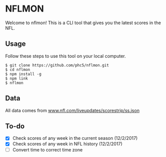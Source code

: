 # NFLMON

Welcome to nflmon!
This is a CLI tool that gives you the latest scores in the NFL.

## Usage

Follow these steps to use this tool on your local computer.
```
$ git clone https://github.com/phc5/nflmon.git
$ cd nflmon
$ npm install -g
$ npm link
$ nflmon
```

## Data

All data comes from www.nfl.com/liveupdates/scorestrip/ss.json

## To-do

- [X] Check scores of any week in the current season (12/2/2017)
- [X] Check scores of any week in NFL history (12/2/2017)
- [ ] Convert time to correct time zone
